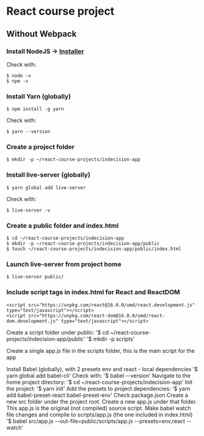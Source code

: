 # React course project
## Without Webpack
### Install NodeJS -> [Installer](https://nodejs.org/)
Check with:
```
$ node -v 
$ npm -v
```
### Install Yarn (globally)
```
$ npm install -g yarn
```
Check with:
```
$ yarn --version
```
### Create a project folder
```
$ mkdir -p ~/react-course-projects/indecision-app
```
### Install live-server (globally)
```
$ yarn global add live-server
```
Check with:
```
$ live-server -v
```
### Create a public folder and index.html
```
$ cd ~/react-course-projects/indecision-app
$ mkdir -p ~/react-course-projects/indecision-app/public
$ touch ~/react-course-projects/indecision-app/public/index.html
```
### Launch live-server from project home
```
$ live-server public/
```
### Include script tags in index.html for React and ReactDOM
```
<script src="https://unpkg.com/react@16.0.0/umd/react.development.js" type="text/javascript"></script>
<script src="https://unpkg.com/react-dom@16.0.0/umd/react-dom.development.js" type="text/javascript"></script>
```

Create a script folder under public:
'$ cd ~/react-course-projects/indecision-app/public'
'$ mkdir -p scripts'

Create a single app.js file in the scripts folder, this is the main script for the app

Install Babel (globally), with 2 presets env and react - local dependencies
'$ yarn global add babel-cli'
Check with:
'$ babel --version'
Navigate to the home project directory:
'$ cd ~/react-course-projects/indecision-app'
Init the project:
'$ yarn init'
Add the presets to project dependencies:
'$ yarn add babel-preset-react babel-preset-env'
Check package.json
Create a new src folder under the project root. Create a new app.js under that folder.
This app.js is the original (not compiled) source script.
Make babel watch file changes and compile to scripts/app.js (the one included in index.html)
'$ babel src/app.js --out-file=public/scripts/app.js --presets=env,react --watch' 



